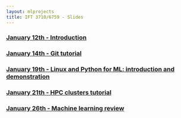 ```yaml
---
layout: mlprojects
title: IFT 3710/6759 - Slides
---
```


### [January 12th - Introduction](20220112-introduction)

### [January 14th - Git tutorial](20220114-git)

### [January 19th - Linux and Python for ML: introduction and demonstration](20220119-linux-python)

### [January 21th - HPC clusters tutorial](20220121-cluster)

### [January 26th - Machine learning review](20220121-cluster)
